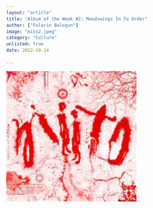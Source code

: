 ```yaml
---
layout: "article"
title: "Album of the Week #2: Moodswings In To Order"
author: ["Folarin Balogun"]
image: "mito2.jpeg"
category: "Culture"
unlisted: true
date: 2022-10-14
 
---
```


![Album Image](/assets/images/mito2.jpeg)

